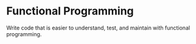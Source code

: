 # Functional Programming
Write code that is easier to understand, test, and maintain with functional programming.